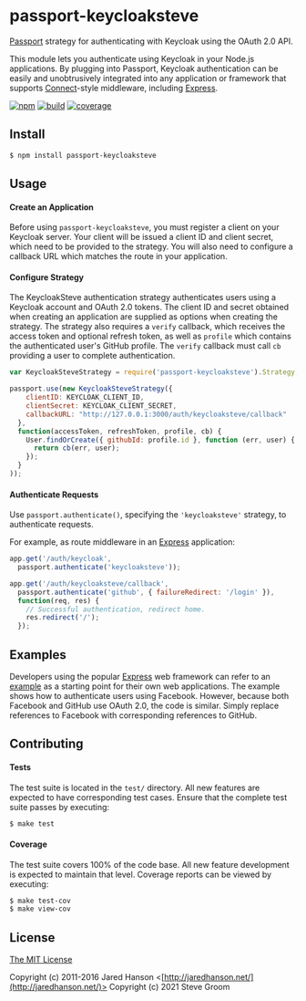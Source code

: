 # passport-keycloaksteve

[Passport](http://passportjs.org/) strategy for authenticating with Keycloak
using the OAuth 2.0 API.

This module lets you authenticate using Keycloak in your Node.js applications.
By plugging into Passport, Keycloak authentication can be easily and
unobtrusively integrated into any application or framework that supports
[Connect](http://www.senchalabs.org/connect/)-style middleware, including
[Express](http://expressjs.com/).

[![npm](https://img.shields.io/npm/v/passport-github.svg)](https://www.npmjs.com/package/passport-github)
[![build](https://img.shields.io/travis/jaredhanson/passport-github.svg)](https://travis-ci.org/jaredhanson/passport-github)
[![coverage](https://img.shields.io/coveralls/jaredhanson/passport-github.svg)](https://coveralls.io/github/jaredhanson/passport-github)


## Install

```bash
$ npm install passport-keycloaksteve
```

## Usage

#### Create an Application

Before using `passport-keycloaksteve`, you must register a client on your Keycloak server.
Your client will be issued a client ID and client
secret, which need to be provided to the strategy.  You will also need to
configure a callback URL which matches the route in your application.

#### Configure Strategy

The KeycloakSteve authentication strategy authenticates users using a Keycloak account
and OAuth 2.0 tokens.  The client ID and secret obtained when creating an
application are supplied as options when creating the strategy.  The strategy
also requires a `verify` callback, which receives the access token and optional
refresh token, as well as `profile` which contains the authenticated user's
GitHub profile.  The `verify` callback must call `cb` providing a user to
complete authentication.

```js
var KeycloakSteveStrategy = require('passport-keycloaksteve').Strategy;

passport.use(new KeycloakSteveStrategy({
    clientID: KEYCLOAK_CLIENT_ID,
    clientSecret: KEYCLOAK_CLIENT_SECRET,
    callbackURL: "http://127.0.0.1:3000/auth/keycloaksteve/callback"
  },
  function(accessToken, refreshToken, profile, cb) {
    User.findOrCreate({ githubId: profile.id }, function (err, user) {
      return cb(err, user);
    });
  }
));
```

#### Authenticate Requests

Use `passport.authenticate()`, specifying the `'keycloaksteve'` strategy, to
authenticate requests.

For example, as route middleware in an [Express](http://expressjs.com/)
application:

```js
app.get('/auth/keycloak',
  passport.authenticate('keycloaksteve'));

app.get('/auth/keycloaksteve/callback', 
  passport.authenticate('github', { failureRedirect: '/login' }),
  function(req, res) {
    // Successful authentication, redirect home.
    res.redirect('/');
  });
```

## Examples

Developers using the popular [Express](http://expressjs.com/) web framework can
refer to an [example](https://github.com/passport/express-4.x-facebook-example)
as a starting point for their own web applications.  The example shows how to
authenticate users using Facebook.  However, because both Facebook and GitHub
use OAuth 2.0, the code is similar.  Simply replace references to Facebook with
corresponding references to GitHub.

## Contributing

#### Tests

The test suite is located in the `test/` directory.  All new features are
expected to have corresponding test cases.  Ensure that the complete test suite
passes by executing:

```bash
$ make test
```

#### Coverage

The test suite covers 100% of the code base.  All new feature development is
expected to maintain that level.  Coverage reports can be viewed by executing:

```bash
$ make test-cov
$ make view-cov
```

## License

[The MIT License](http://opensource.org/licenses/MIT)

Copyright (c) 2011-2016 Jared Hanson <[http://jaredhanson.net/](http://jaredhanson.net/)>
Copyright (c) 2021 Steve Groom

